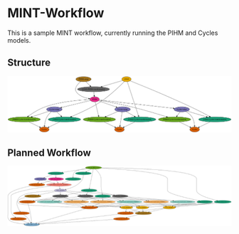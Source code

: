 # MINT-Workflow

This is a sample MINT workflow, currently running the PIHM and Cycles models.

## Structure

![Abstract Workflow](figures/dax.png)

## Planned Workflow

![Executable Workflow](figures/dag.png)



